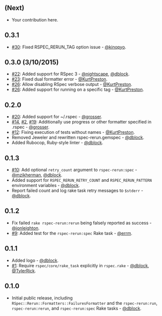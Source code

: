 (Next)
------

* Your contribution here.

0.3.1
------------

* [#30](https://github.com/dblock/rspec-rerun/pull/30): Fixed RSPEC_RERUN_TAG option issue - [@kinopyo](https://github.com/kinopyo).

0.3.0 (3/10/2015)
-----------------

* [#22](https://github.com/dblock/rspec-rerun/pull/22): Added support for RSpec 3 - [@nightscape](https://github.com/nightscape), [@dblock](https://github.com/dblock).
* [#23](https://github.com/dblock/rspec-rerun/issues/23): Fixed dual formatter error - [@KurtPreston](https://github.com/KurtPreston).
* [#26](https://github.com/dblock/rspec-rerun/pull/26): Allow disabling RSpec verbose output - [@KurtPreston](https://github.com/KurtPreston).
* [#26](https://github.com/dblock/rspec-rerun/pull/26): Added support for running on a specific tag - [@KurtPreston](https://github.com/KurtPreston).

0.2.0
-----

* [#20](https://github.com/dblock/rspec-rerun/pull/20): Added support for ~/.rspec - [@grosser](https://github.com/grosser).
* [#14](https://github.com/dblock/rspec-rerun/issues/14), [#2](https://github.com/dblock/rspec-rerun/issues/2), [#19](https://github.com/dblock/rspec-rerun/pull/19): Additionally use progress or other formatter specified in .rspec - [@grosser](https://github.com/grosser).
* [#12](https://github.com/dblock/rspec-rerun/issues/12): Fixing execution of tests without names - [@KurtPreston](https://github.com/KurtPreston).
* Removed Jeweler and rewritten rspec-rerun.gemspec - [@dblock](https://github.com/dblock).
* Added Rubocop, Ruby-style linter - [@dblock](https://github.com/dblock).

0.1.3
-----

* [#10](https://github.com/dblock/rspec-rerun/pull/10): Add optional `retry_count` argument to `rspec-rerun:spec` - [@mzikherman](https://github.com/mzikherman), [@dblock](https://github.com/dblock).
* Added support for `RSPEC_RERUN_RETRY_COUNT` and `RSPEC_RERUN_PATTERN` environment variables - [@dblock](https://github.com/dblock).
* Report failed count and log rake task retry messages to `$stderr` - [@dblock](https://github.com/dblock).

0.1.2
-----

* Fix failed `rake rspec-rerun:rerun` being falsely reported as success - [@jonleighton](https://github.com/jonleighton).
* [#9](https://github.com/dblock/rspec-rerun/pull/9): Added test for the `rspec-rerun:spec` Rake task - [@errm](https://github.com/errm).

0.1.1
-----

* Added logo - [@dblock](https://github.com/dblock).
* [#1](https://github.com/dblock/rspec-rerun/issues/1): Require `rspec/core/rake_task` explicitly in `rspec.rake` - [@dblock](https://github.com/dblock), [@TylerRick](https://github.com/TylerRick).

0.1.0
-----

* Initial public release, including `RSpec::Rerun::Formatters::FailuresFormatter` and the `rspec-rerun:run`, `rspec-rerun:rerun`, and `rspec-rerun:spec` Rake tasks - [@dblock](https://github.com/dblock).
